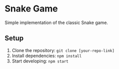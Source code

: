 # Snake Game

Simple implementation of the classic Snake game.

## Setup
1. Clone the repository: `git clone [your-repo-link]`
2. Install dependencies: `npm install`
3. Start developing: `npm start`
